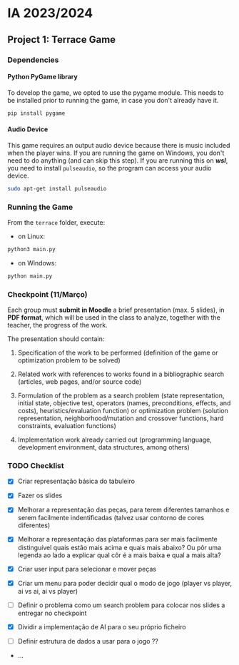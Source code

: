 # IA 2023/2024

## Project 1: Terrace Game

### Dependencies

#### Python **PyGame** library

To develop the game, we opted to use the pygame module.
This needs to be installed prior to running the game, in case you don't already have it.

```bash
pip install pygame
```

#### Audio Device

This game requires an output audio device because there is music included when the player wins.
If you are running the game on Windows, you don't need to do anything (and can skip this step).
If you are running this on ***wsl***, you need to install `pulseaudio`, so the program can access your audio device.

```bash
sudo apt-get install pulseaudio
```

### Running the Game

From the `terrace` folder, execute:

* on Linux:
```bash
python3 main.py
```

* on Windows:
```bash
python main.py
```

### Checkpoint (11/Março)

Each group must **submit in Moodle** a brief presentation (max. 5 slides), in **PDF format**, which will be used in the class to analyze, together with the teacher, the progress of the work.

The presentation should contain:
1. Specification of the work to be performed (definition of the game or optimization problem to be solved)

2. Related work with references to works found in a bibliographic search (articles, web pages, and/or source code)

3. Formulation of the problem as a search problem (state representation, initial state, objective test, operators (names, preconditions, effects, and costs), heuristics/evaluation function) or optimization problem (solution representation, neighborhood/mutation and crossover functions, hard constraints, evaluation functions)

4. Implementation work already carried out (programming language, development environment, data structures, among others)

### TODO Checklist

- [x] Criar representação básica do tabuleiro

- [x] Fazer os slides

- [x] Melhorar a representação das peças, para terem diferentes tamanhos e serem facilmente indentificadas (talvez usar contorno de cores diferentes)

- [x] Melhorar a representação das plataformas para ser mais facilmente distinguível quais estão mais acima e quais mais abaixo? Ou pôr uma legenda ao lado a explicar qual côr é a mais baixa e qual a mais alta?

- [x] Criar user input para selecionar e mover peças

- [x] Criar um menu para poder decidir qual o modo de jogo (player vs player, ai vs ai, ai vs player)

- [ ] Definir o problema como um search problem para colocar nos slides a entregar no checkpoint

- [x] Dividir a implementação de AI para o seu próprio ficheiro

- [ ] Definir estrutura de dados a usar para o jogo ??

- ...
